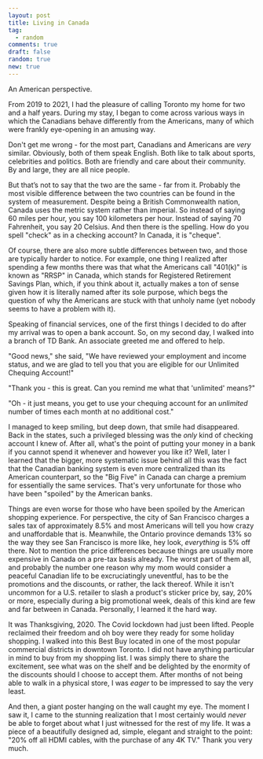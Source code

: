 ```yaml
---
layout: post
title: Living in Canada
tag:
  - random
comments: true
draft: false
random: true
new: true
---
```


An American perspective.

From 2019 to 2021, I had the pleasure of calling Toronto my home for two and a half years. During my stay, I began to come across various ways in which the Canadians behave differently from the Americans, many of which were frankly eye-opening in an amusing way.

Don't get me wrong - for the most part, Canadians and Americans are _very_ similar. Obviously, both of them speak English. Both like to talk about sports, celebrities and politics. Both are friendly and care about their community. By and large, they are all nice people.

But that’s not to say that the two are the same - far from it. Probably the most visible difference between the two countries can be found in the system of measurement. Despite being a British Commonwealth nation, Canada uses the metric system rather than imperial. So instead of saying 60 miles per hour, you say 100 kilometers per hour. Instead of saying 70 Fahrenheit, you say 20 Celsius. And then there is the spelling. How do you spell "check" as in a checking account? In Canada, it is "cheque".

Of course, there are also more subtle differences between two, and those are typically harder to notice. For example, one thing I realized after spending a few months there was that what the Americans call "401(k)" is known as "RRSP" in Canada, which stands for Registered Retirement Savings Plan, which, if you think about it, actually makes a ton of sense given how it is literally named after its sole purpose, which begs the question of why the Americans are stuck with that unholy name (yet nobody seems to have a problem with it). 

Speaking of financial services, one of the first things I decided to do after my arrival was to open a bank account. So, on my second day, I walked into a branch of TD Bank. An associate greeted me and offered to help.

"Good news," she said, "We have reviewed your employment and income status, and we are glad to tell you that you are eligible for our Unlimited Chequing Account!"

"Thank you - this is great. Can you remind me what that 'unlimited' means?"

"Oh - it just means, you get to use your chequing account for an _unlimited_ number of times each month at no additional cost."

I managed to keep smiling, but deep down, that smile had disappeared. Back in the states, such a privileged blessing was the _only_ kind of checking account I knew of. After all, what's the point of putting your money in a bank if you cannot spend it whenever and however you like it? Well, later I learned that the bigger, more systematic issue behind all this was the fact that the Canadian banking system is even more centralized than its American counterpart, so the "Big Five" in Canada can charge a premium for essentially the same services. That's very unfortunate for those who have been "spoiled" by the American banks.

Things are even worse for those who have been spoiled by the American shopping experience. For perspective, the city of San Francisco charges a sales tax of approximately 8.5% and most Americans will tell you how crazy and unaffordable that is. Meanwhile, the Ontario province demands 13% so the way they see San Francisco is more like, hey look, _everything_ is 5% off there. Not to mention the price differences because things are usually more expensive in Canada on a pre-tax basis already. The worst part of them all, and probably the number one reason why my mom would consider a peaceful Canadian life to be excruciatingly uneventful, has to be the promotions and the discounts, or rather, the lack thereof. While it isn't uncommon for a U.S. retailer to slash a product's sticker price by, say, 20% or more, especially during a big promotional week, deals of this kind are few and far between in Canada. Personally, I learned it the hard way.

It was Thanksgiving, 2020. The Covid lockdown had just been lifted. People reclaimed their freedom and oh boy were they ready for some holiday shopping. I walked into this Best Buy located in one of the most popular commercial districts in downtown Toronto. I did not have anything particular in mind to buy from my shopping list. I was simply there to share the excitement, see what was on the shelf and be delighted by the enormity of the discounts should I choose to accept them. After months of not being able to walk in a physical store, I was _eager_ to be impressed to say the very least.

And then, a giant poster hanging on the wall caught my eye. The moment I saw it, I came to the stunning realization that I most certainly would _never_ be able to forget about what I just witnessed for the rest of my life. It was a piece of a beautifully designed ad, simple, elegant and straight to the point: "20% off all HDMI cables, with the purchase of any 4K TV." Thank you very much.

